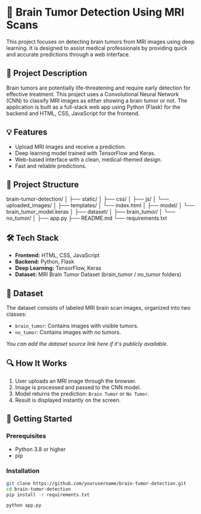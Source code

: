 # 🧠 Brain Tumor Detection Using MRI Scans

This project focuses on detecting brain tumors from MRI images using deep learning. It is designed to assist medical professionals by providing quick and accurate predictions through a web interface.

## 📝 Project Description

Brain tumors are potentially life-threatening and require early detection for effective treatment. This project uses a Convolutional Neural Network (CNN) to classify MRI images as either showing a brain tumor or not. The application is built as a full-stack web app using Python (Flask) for the backend and HTML, CSS, JavaScript for the frontend.

## 💡 Features

- Upload MRI images and receive a prediction.
- Deep learning model trained with TensorFlow and Keras.
- Web-based interface with a clean, medical-themed design.
- Fast and reliable predictions.

## 📂 Project Structure

brain-tumor-detection/
│
├── static/
│ ├── css/
│ ├── js/
│ └── uploaded_images/
│
├── templates/
│ └── index.html
│
├── model/
│ └── brain_tumor_model.keras
│
├── dataset/
│ ├── brain_tumor/
│ └── no_tumor/
│
├── app.py
├── README.md
└── requirements.txt


## 🛠️ Tech Stack

- **Frontend:** HTML, CSS, JavaScript
- **Backend:** Python, Flask
- **Deep Learning:** TensorFlow, Keras
- **Dataset:** MRI Brain Tumor Dataset (brain_tumor / no_tumor folders)

## 🧪 Dataset

The dataset consists of labeled MRI brain scan images, organized into two classes:
- `brain_tumor`: Contains images with visible tumors.
- `no_tumor`: Contains images with no tumors.

*You can add the dataset source link here if it's publicly available.*

## 🔍 How It Works

1. User uploads an MRI image through the browser.
2. Image is processed and passed to the CNN model.
3. Model returns the prediction: `Brain Tumor` or `No Tumor`.
4. Result is displayed instantly on the screen.

## 🚀 Getting Started

### Prerequisites

- Python 3.8 or higher
- pip

### Installation

```bash
git clone https://github.com/yourusername/brain-tumor-detection.git
cd brain-tumor-detection
pip install -r requirements.txt

python app.py

